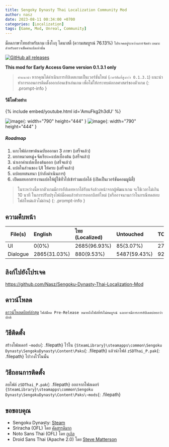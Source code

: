 ```yaml
---
title: Sengoky Dynasty Thai Localization Community Mod
author: nasz
date: 2023-08-11 00:34:00 +0700
categories: [Localization]
tags: [Game, Mod, Unreal, Community]
---
```


ม็อดภาษาไทยสำหรับเกม เซ็งโงกุ ไดนาสตี้ (ความสมบูรณ์ 76.13%) `โปรเจคอยู่ระหว่างการจัดทำ` `เหมาะสำหรับตรวจเช็คคำแปลเท่านั้น`

[![GitHub all releases](https://img.shields.io/github/downloads/Nasz/Sengoku-Dynasty-Thai-Localization-Mod/total?label=Total%20Downloads)](https://github.com/Nasz/Sengoku-Dynasty-Thai-Localization-Mod/releases/latest)

**This mod for Early Access Game version 0.1.3.1 only** 

> `คำแนะนำ` หากคุณได้ดำเนินการอัปเดตเกมเป็นเวอร์ชันใหม่ (`เวอร์ชันที่สูงกว่า 0.1.3.1`) แนะนำทำการถอนการติดตั้งออกก่อนเข้าเล่นเกม เพื่อไม่ให้กระทบต่อกลศาสตร์ของตัวเกม
{: .prompt-info }

#### วีดีโอตัวอย่าง
{% include embed/youtube.html id='AmuFkg2h3dU' %}

![image](https://github.com/Nasz/Sengoku-Dynasty-Thai-Localization-Mod/assets/384751/6ca9ef73-8ea9-40fb-afd8-edba379ef6a5){: width="790" height="444" }
![image](https://github.com/Nasz/Sengoku-Dynasty-Thai-Localization-Mod/assets/384751/147a48df-50a3-40ba-aaf5-08d427764627){: width="790" height="444" }

##### Roadmap
  1. แกะไฟล์ภาษาต้นฉบับออกมา 3 ภาษา (เสร็จแล้ว)
  2. แยกหมวดหมู่+จัดเรียง+แปลเบื้องต้น (เสร็จแล้ว)
  3. นำเอาคำแปลเบื้องต้นออก (เสร็จแล้ว)
  4. แปลในส่วนของ UI ให้ครบ (เสร็จแล้ว)
  5. แปลบทสนทนา (กำลังดำเนินการ)
  6. เปิดเผยเอกสารงานแปลให้ผู้ใช้ทั่วไปเข้าร่วมแปลได้ (เปิดเป็นเวอร์ชันคอมมูนิตี้)

> ในระหว่างนี้หากตัวเกมมีการอัปเดทหากได้รับแจ้งล้วงหน้าจากผู้พัฒนาเกม จะใช้เวลาไม่เกิน 10 นาที ในการปรับปรุงไฟล์ม็อดแล้วทำการออกบิลท์ใหม่ (หรืออาจนานกว่าในกรณีทดสอบไฟล์ใหม่แล้วไม่ผ่าน)
{: .prompt-info }

## ความคืบหน้า

| File(s)             | English      | ไทย (Localized) | Untouched      | TOTAL |
|---------------------|:-------------|:----------------|:---------------|:------|
| UI                  | 0(0%)        | 2685(96.93%)    | 85(3.07%)      | 2770  |
| Dialogue            | 2865(31.03%) | 880(9.53%)      | 5487(59.43%)   | 9232  |

## ลิงก์ไปยังโปรเจค
 <https://github.com/Nasz/Sengoku-Dynasty-Thai-Localization-Mod> 

## ดาวน์โหลด
[ดาวน์โหลดบิลท์ล่าสุด](https://github.com/Nasz/Sengoku-Dynasty-Thai-Localization-Mod/releases/latest)
`ไฟล์ม็อด Pre-Release หมายถึงไฟล์ที่ยังไม่สมบูรณ์ และอาจมีการการอัปเดตบ่อยกว่าปกติ`

## วิธีติดตั้ง
สร้างโฟลเดอร์ `~mods`{: .filepath} ไว้ใน `{SteamLibrary}\steamapps\common\Sengoku Dynasty\SengokuDynasty\Content\Paks`{: .filepath} แล้วนำไฟล์ `zSDThai_P.pak`{: .filepath} ไปวางใว้ในนั้น

## วิธีถอนการติดตั้ง
ลบไฟล์ `zSDThai_P.pak`{: .filepath} ออกจากโฟลเดอร์ `{SteamLibrary}\steamapps\common\Sengoku Dynasty\SengokuDynasty\Content\Paks\~mods`{: .filepath}

## ขอขอบคุณ
+ Sengoku Dynasty: [Steam](https://store.steampowered.com/app/1702010/)
+ Sriracha (OFL) โดย [คัดสรรดีมาก](https://www.cadsondemak.com/)
+ Noto Sans Thai (OFL) โดย [กูเกิล](https://fonts.google.com/noto)
+ Droid Sans Thai (Apache 2.0) โดย [Steve Matterson](https://en.wikipedia.org/wiki/Droid_(typeface))